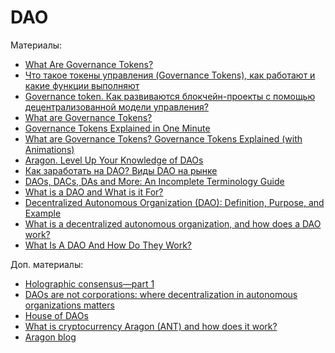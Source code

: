# DAO

Материалы:

* [What Are Governance Tokens?](https://academy.binance.com/en/articles/what-are-governance-tokens)
* [Что такое токены управления (Governance Tokens), как работают и какие функции выполняют](https://bit.news/glavnie-novosti/chto-takoe-tokeny-upravleniya-governance-tokens-kak-rabotayut-i-kakie-funktsii-vypolnyayut)
* [Governance token. Как развиваются блокчейн-проекты с помощью децентрализованной модели управления?](https://golden-island.net/governance-token/)
* [What are Governance Tokens?](https://www.youtube.com/watch?v=8Sh8EOyWga8)
* [Governance Tokens Explained in One Minute](https://www.youtube.com/watch?v=XlmyoWSVl9s)
* [What are Governance Tokens? Governance Tokens Explained (with Animations)](https://www.youtube.com/watch?v=rIgpEaLLINI&t=163s)
* [Aragon. Level Up Your Knowledge of DAOs](https://aragon.org/dao)
* [Как заработать на DAO? Виды DAO на рынке](https://www.youtube.com/watch?v=pMCkB4Qlcl8)
* [DAOs, DACs, DAs and More: An Incomplete Terminology Guide](https://blog.ethereum.org/2014/05/06/daos-dacs-das-and-more-an-incomplete-terminology-guide)
* [What is a DAO and What is it For?](https://daohaus.substack.com/p/-what-is-a-dao-and-what-is-it-for)
* [Decentralized Autonomous Organization (DAO): Definition, Purpose, and Example](https://www.investopedia.com/tech/what-dao/)
* [What is a decentralized autonomous organization, and how does a DAO work?](https://cointelegraph.com/daos-for-beginners/what-is-a-dao)
* [What Is A DAO And How Do They Work?](https://consensys.net/blog/blockchain-explained/what-is-a-dao-and-how-do-they-work/)

Доп. материалы:
* [Holographic consensus—part 1](https://medium.com/daostack/holographic-consensus-part-1-116a73ba1e1c)
* [DAOs are not corporations: where decentralization in autonomous organizations matters](https://vitalik.ca/general/2022/09/20/daos.html)
* [House of DAOs](https://wiki.metagame.wtf/great-houses/house-of-daos)
* [What is cryptocurrency Aragon (ANT) and how does it work?](https://kriptomat.io/cryptocurrencies/aragon/what-is-aragon/)
* [Aragon blog](https://blog.aragon.org/)

